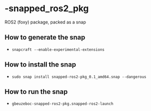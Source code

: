# -snapped_ros2_pkg
ROS2 (foxy) package, packed as a snap
## How to generate the snap
- `snapcraft --enable-experimental-extensions`
## How to install the snap
- `sudo snap install snapped-ros2-pkg_0.1_amd64.snap --dangerous`
## How to run the snap
- `gbeuzeboc-snapped-ros2-pkg.snapped-ros2-launch`

